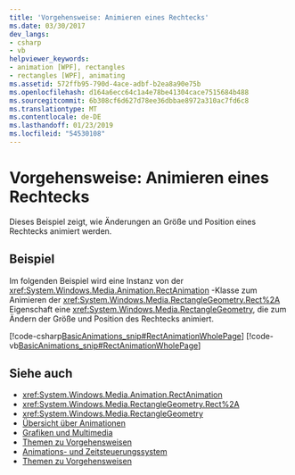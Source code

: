 ```yaml
---
title: 'Vorgehensweise: Animieren eines Rechtecks'
ms.date: 03/30/2017
dev_langs:
- csharp
- vb
helpviewer_keywords:
- animation [WPF], rectangles
- rectangles [WPF], animating
ms.assetid: 572ffb95-790d-4ace-adbf-b2ea8a90e75b
ms.openlocfilehash: d164a6ecc64c1a4e78be41304cace7515684b488
ms.sourcegitcommit: 6b308cf6d627d78ee36dbbae8972a310ac7fd6c8
ms.translationtype: MT
ms.contentlocale: de-DE
ms.lasthandoff: 01/23/2019
ms.locfileid: "54530108"
---
```

# <a name="how-to-animate-a-rectangle"></a>Vorgehensweise: Animieren eines Rechtecks
Dieses Beispiel zeigt, wie Änderungen an Größe und Position eines Rechtecks animiert werden.  
  
## <a name="example"></a>Beispiel  
 Im folgenden Beispiel wird eine Instanz von der <xref:System.Windows.Media.Animation.RectAnimation> -Klasse zum Animieren der <xref:System.Windows.Media.RectangleGeometry.Rect%2A> Eigenschaft eine <xref:System.Windows.Media.RectangleGeometry>, die zum Ändern der Größe und Position des Rechtecks animiert.  
  
 [!code-csharp[BasicAnimations_snip#RectAnimationWholePage](../../../../samples/snippets/csharp/VS_Snippets_Wpf/BasicAnimations_snip/CSharp/RectAnimationExample.cs#rectanimationwholepage)]
 [!code-vb[BasicAnimations_snip#RectAnimationWholePage](../../../../samples/snippets/visualbasic/VS_Snippets_Wpf/BasicAnimations_snip/VisualBasic/RectAnimationExample.vb#rectanimationwholepage)]  
  
## <a name="see-also"></a>Siehe auch
- <xref:System.Windows.Media.Animation.RectAnimation>
- <xref:System.Windows.Media.RectangleGeometry.Rect%2A>
- <xref:System.Windows.Media.RectangleGeometry>
- [Übersicht über Animationen](../../../../docs/framework/wpf/graphics-multimedia/animation-overview.md)
- [Grafiken und Multimedia](../../../../docs/framework/wpf/graphics-multimedia/index.md)
- [Themen zu Vorgehensweisen](../../../../docs/framework/wpf/graphics-multimedia/graphics-how-to-topics.md)
- [Animations- und Zeitsteuerungssystem](https://msdn.microsoft.com/library/7d83765b-d5ae-41b1-b423-80206e1124aa)
- [Themen zu Vorgehensweisen](../../../../docs/framework/wpf/graphics-multimedia/animation-and-timing-how-to-topics.md)
